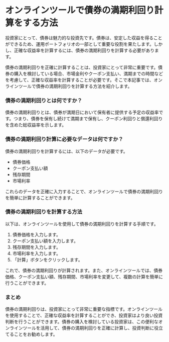 オンラインツールで債券の満期利回り計算をする方法
========================

投資家にとって、債券は魅力的な投資先です。債券は、安定した収益を得ることができるため、運用ポートフォリオの一部として重要な役割を果たします。しかし、正確な収益率を計算するには、債券の満期利回りを計算する必要があります。

債券の満期利回りを正確に計算することは、投資家にとって非常に重要です。債券の購入を検討している場合、市場金利やクーポン支払い、満期までの時間などを考慮して、正確な収益率を計算することが必要です。そこで本記事では、オンラインツールで債券の満期利回りを計算する方法を紹介します。

### 債券の満期利回りとは何ですか？

債券の満期利回りとは、債券が満期日において保有者に提供する予定の収益率です。つまり、債券を保有し続けて満期まで保有し、クーポン利回りと償還利回りを含めた総収益率を示します。

### 債券の満期利回り計算に必要なデータは何ですか？

債券の満期利回りを計算するには、以下のデータが必要です。

- 債券価格
- クーポン支払い額
- 残存期間
- 市場利率

これらのデータを正確に入力することで、オンラインツールで債券の満期利回りを簡単に計算することができます。

### 債券の満期利回りを計算する方法

以下は、オンラインツールを使用して債券の満期利回りを計算する手順です。

1. 債券価格を入力します。
2. クーポン支払い額を入力します。
3. 残存期間を入力します。
4. 市場利率を入力します。
5. 「計算」ボタンをクリックします。

これで、債券の満期利回りが計算されます。また、オンラインツールでは、債券価格、クーポン支払い額、残存期間、市場利率を変更して、複数の計算を簡単に行うことができます。

### まとめ

債券の満期利回りは、投資家にとって非常に重要な指標です。オンラインツールを使用することで、正確な収益率を計算することができ、投資家はより良い投資判断を行うことができます。債券の購入を検討している投資家は、この便利なオンラインツールを活用して、債券の満期利回りを正確に計算し、投資判断に役立てることをお勧めします。